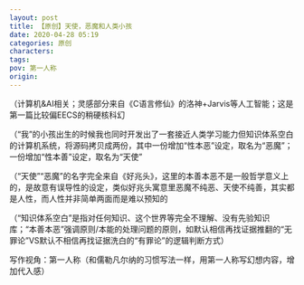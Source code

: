 ```yaml
---
layout: post
title: 【原创】天使，恶魔和人类小孩
date: 2020-04-28 05:19
categories: 原创
characters: 
tags: 
pov: 第一人称
origin: 
---
```





（计算机&AI相关；灵感部分来自《C语言修仙》的洛神+Jarvis等人工智能；这是第一篇比较偏EECS的稍硬核科幻

（“我”的小孩出生的时候我也同时开发出了一套接近人类学习能力但知识体系空白的计算机系统，将源码拷贝成两份，其中一份增加“性本恶”设定，取名为“恶魔”；一份增加“性本善”设定，取名为“天使”

（“天使”“恶魔”的名字完全来自《好兆头》，这里的本善本恶不是一般哲学意义上的，是故意有误导性的设定，类似好兆头寓意里恶魔不纯恶、天使不纯善，其实都是人性，而人性并非简单两面而是难以预知的

（“知识体系空白”是指对任何知识、这个世界等完全不理解、没有先验知识库；“本善本恶”强调原则/本能的处理问题的原则，如默认相信再找证据推翻的“无罪论”VS默认不相信再找证据洗白的“有罪论”的逻辑判断方式）

写作视角：第一人称（和儒勒凡尔纳的习惯写法一样，用第一人称写幻想内容，增加代入感）
